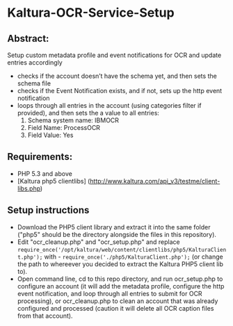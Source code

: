 # Kaltura-OCR-Service-Setup

## Abstract:
Setup custom metadata profile and event notifications for OCR and update entries accordingly

- checks if the account doesn’t have the schema yet, and then sets the schema file
- checks if the Event Notification exists, and if not, sets up the http event notification
- loops through all entries in the account (using categories filter if provided), and then sets the a value to all entries:
     1. Schema system name: IBMOCR
     2. Field Name: ProcessOCR
     3. Field Value: Yes

## Requirements:
- PHP 5.3 and above
- [Kaltura php5 clientlibs] (http://www.kaltura.com/api_v3/testme/client-libs.php)

## Setup instructions
- Download the PHP5 client library and extract it into the same folder ("php5" should be the directory alongside the files in this repository). 
- Edit "ocr_cleanup.php" and "ocr_setup.php" and replace `require_once('/opt/kaltura/web/content/clientlibs/php5/KalturaClient.php');` with -  `require_once('./php5/KalturaClient.php');` (or change the path to whereever you decided to extract the Kaltura PHP5 client lib to).
- Open command line, cd to this repo directory, and run ocr_setup.php to configure an account (it will add the metadata profile, configure the http event notification, and loop through all entries to submit for OCR processing), or ocr_cleanup.php to clean an account that was already configured and processed (caution it will delete all OCR caption files from that account).
